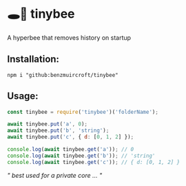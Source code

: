 # 🕳🥊 tinybee
A hyperbee that removes history on startup

## Installation:
```
npm i "github:benzmuircroft/tinybee"
```

## Usage:
```js
const tinybee = require('tinybee')('folderName');

await tinybee.put('a', 0);
await tinybee.put('b', 'string');
await tinybee.put('c', { d: [0, 1, 2] });

console.log(await tinybee.get('a')); // 0
console.log(await tinybee.get('b')); // 'string'
console.log(await tinybee.get('c')); // { d: [0, 1, 2] }
```

*" best used for a private core ... "*
